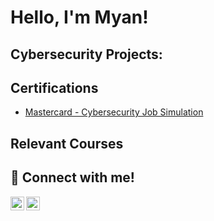 <h1>Hello, I'm Myan!


<h2>Cybersecurity Projects:</h2>

## Certifications
- [Mastercard - Cybersecurity Job Simulation](https://forage-uploads-prod.s3.amazonaws.com/completion-certificates/mfxGwGDp6WkQmtmTf/vcKAB5yYAgvemepGQ_mfxGwGDp6WkQmtmTf_68abca7b7ffdd58dc7e1368e_1756710342583_completion_certificate.pdf)

<h2>Relevant Courses</h2>

<h2> 📩 Connect with me!</h2>

[<img align="left" alt="Myan Nguyen | LinkedIn" width="22px" src="https://cdn.jsdelivr.net/npm/simple-icons@v3/icons/linkedin.svg" />][linkedin]
[<img align="left" alt="Myan Nguyen | Email" width="22px" src="https://cdn.jsdelivr.net/npm/simple-icons@v3/icons/gmail.svg" />][gmail]

[linkedin]: https://linkedin.com/in/myan-nguyen
[gmail]: mailto:mnguy1118@gmail.com

